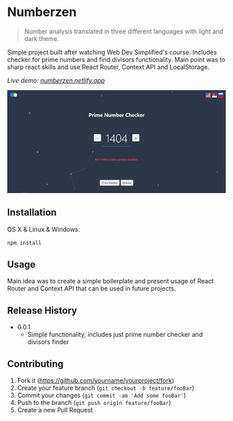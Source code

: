 # Numberzen

> Number analysis translated in three different languages with light and dark theme.

Simple project built after watching Web Dev Simplified's course. Includes checker for prime numbers and find divisors functionality. Main point was to sharp react skills and use React Router, Context API and LocalStorage.

_Live demo: [numberzen.netlify.app](numberzen.netlify.app)_

![](header.png)

## Installation

OS X & Linux & Windows:

```sh
npm install
```

## Usage

Main idea was to create a simple boilerplate and present usage of React Router and Context API that can be used in future projects.

## Release History

- 0.0.1
  - Simple functionality, includes just prime number checker and divisors finder

## Contributing

1. Fork it (<https://github.com/yourname/yourproject/fork>)
2. Create your feature branch (`git checkout -b feature/fooBar`)
3. Commit your changes (`git commit -am 'Add some fooBar'`)
4. Push to the branch (`git push origin feature/fooBar`)
5. Create a new Pull Request
